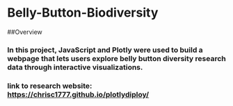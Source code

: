 # Belly-Button-Biodiversity

##Overview
### In this project, JavaScript and Plotly were used to build a webpage that lets users explore belly button diversity research data through interactive visualizations.
### link to research website: https://chrisc1777.github.io/plotlydiploy/
